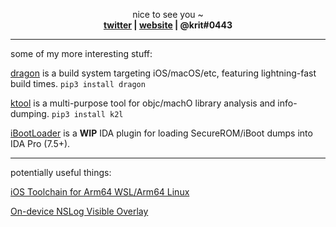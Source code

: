 

<p align="center">
  nice to see you ~
  <br>
  <strong>
    <a href="https://twitter.com/arm64e">twitter</a> | 
    <a href="https://krit.me/">website</a> | 
    @krit#0443 
  </strong>
</p>

---

some of my more interesting stuff:

[dragon](https://dragon.krit.me/) is a build system targeting iOS/macOS/etc, featuring lightning-fast build times. `pip3 install dragon`

[ktool](https://github.com/kritantadev/ktool) is a multi-purpose tool for objc/machO library analysis and info-dumping. `pip3 install k2l`

[iBootLoader](https://github.com/KritantaDev/iBootLoader) is a **WIP** IDA plugin for loading SecureROM/iBoot dumps into IDA Pro (7.5+).

---

potentially useful things:

[iOS Toolchain for Arm64 WSL/Arm64 Linux](https://github.com/KritantaDev/llvm-project-1/releases/tag/10.0.0-arm64)

[On-device NSLog Visible Overlay](https://github.com/KritantaDev/log-overlay)


